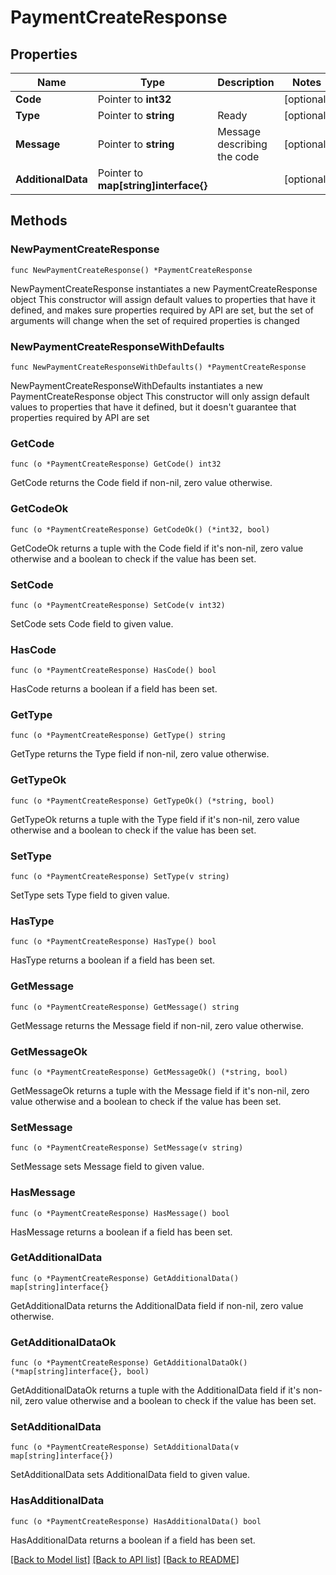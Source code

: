 # PaymentCreateResponse

## Properties

Name | Type | Description | Notes
------------ | ------------- | ------------- | -------------
**Code** | Pointer to **int32** |  | [optional] 
**Type** | Pointer to **string** | Ready | [optional] 
**Message** | Pointer to **string** | Message describing the code | [optional] 
**AdditionalData** | Pointer to **map[string]interface{}** |  | [optional] 

## Methods

### NewPaymentCreateResponse

`func NewPaymentCreateResponse() *PaymentCreateResponse`

NewPaymentCreateResponse instantiates a new PaymentCreateResponse object
This constructor will assign default values to properties that have it defined,
and makes sure properties required by API are set, but the set of arguments
will change when the set of required properties is changed

### NewPaymentCreateResponseWithDefaults

`func NewPaymentCreateResponseWithDefaults() *PaymentCreateResponse`

NewPaymentCreateResponseWithDefaults instantiates a new PaymentCreateResponse object
This constructor will only assign default values to properties that have it defined,
but it doesn't guarantee that properties required by API are set

### GetCode

`func (o *PaymentCreateResponse) GetCode() int32`

GetCode returns the Code field if non-nil, zero value otherwise.

### GetCodeOk

`func (o *PaymentCreateResponse) GetCodeOk() (*int32, bool)`

GetCodeOk returns a tuple with the Code field if it's non-nil, zero value otherwise
and a boolean to check if the value has been set.

### SetCode

`func (o *PaymentCreateResponse) SetCode(v int32)`

SetCode sets Code field to given value.

### HasCode

`func (o *PaymentCreateResponse) HasCode() bool`

HasCode returns a boolean if a field has been set.

### GetType

`func (o *PaymentCreateResponse) GetType() string`

GetType returns the Type field if non-nil, zero value otherwise.

### GetTypeOk

`func (o *PaymentCreateResponse) GetTypeOk() (*string, bool)`

GetTypeOk returns a tuple with the Type field if it's non-nil, zero value otherwise
and a boolean to check if the value has been set.

### SetType

`func (o *PaymentCreateResponse) SetType(v string)`

SetType sets Type field to given value.

### HasType

`func (o *PaymentCreateResponse) HasType() bool`

HasType returns a boolean if a field has been set.

### GetMessage

`func (o *PaymentCreateResponse) GetMessage() string`

GetMessage returns the Message field if non-nil, zero value otherwise.

### GetMessageOk

`func (o *PaymentCreateResponse) GetMessageOk() (*string, bool)`

GetMessageOk returns a tuple with the Message field if it's non-nil, zero value otherwise
and a boolean to check if the value has been set.

### SetMessage

`func (o *PaymentCreateResponse) SetMessage(v string)`

SetMessage sets Message field to given value.

### HasMessage

`func (o *PaymentCreateResponse) HasMessage() bool`

HasMessage returns a boolean if a field has been set.

### GetAdditionalData

`func (o *PaymentCreateResponse) GetAdditionalData() map[string]interface{}`

GetAdditionalData returns the AdditionalData field if non-nil, zero value otherwise.

### GetAdditionalDataOk

`func (o *PaymentCreateResponse) GetAdditionalDataOk() (*map[string]interface{}, bool)`

GetAdditionalDataOk returns a tuple with the AdditionalData field if it's non-nil, zero value otherwise
and a boolean to check if the value has been set.

### SetAdditionalData

`func (o *PaymentCreateResponse) SetAdditionalData(v map[string]interface{})`

SetAdditionalData sets AdditionalData field to given value.

### HasAdditionalData

`func (o *PaymentCreateResponse) HasAdditionalData() bool`

HasAdditionalData returns a boolean if a field has been set.


[[Back to Model list]](../README.md#documentation-for-models) [[Back to API list]](../README.md#documentation-for-api-endpoints) [[Back to README]](../README.md)


